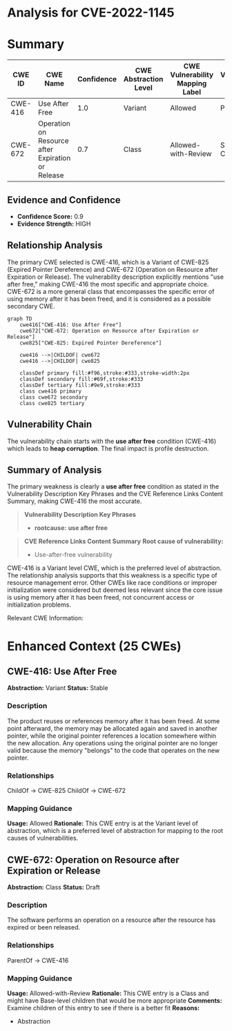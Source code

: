 # Analysis for CVE-2022-1145

# Summary
| CWE ID | CWE Name | Confidence | CWE Abstraction Level | CWE Vulnerability Mapping Label | CWE-Vulnerability Mapping Notes |
|---|---|---|---|---|---|
| CWE-416 | Use After Free | 1.0 | Variant | Allowed | Primary CWE |
| CWE-672 | Operation on Resource after Expiration or Release | 0.7 | Class | Allowed-with-Review | Secondary CWE |

## Evidence and Confidence

*   **Confidence Score:** 0.9
*   **Evidence Strength:** HIGH

## Relationship Analysis
The primary CWE selected is CWE-416, which is a Variant of CWE-825 (Expired Pointer Dereference) and CWE-672 (Operation on Resource after Expiration or Release). The vulnerability description explicitly mentions "use after free," making CWE-416 the most specific and appropriate choice. CWE-672 is a more general class that encompasses the specific error of using memory after it has been freed, and it is considered as a possible secondary CWE.

```mermaid
graph TD
    cwe416["CWE-416: Use After Free"]
    cwe672["CWE-672: Operation on Resource after Expiration or Release"]
    cwe825["CWE-825: Expired Pointer Dereference"]
    
    cwe416 -->|CHILDOF| cwe672
    cwe416 -->|CHILDOF| cwe825
    
    classDef primary fill:#f96,stroke:#333,stroke-width:2px
    classDef secondary fill:#69f,stroke:#333
    classDef tertiary fill:#9e9,stroke:#333
    class cwe416 primary
    class cwe672 secondary
    class cwe825 tertiary
```

## Vulnerability Chain
The vulnerability chain starts with the **use after free** condition (CWE-416) which leads to **heap corruption**. The final impact is profile destruction.

## Summary of Analysis
The primary weakness is clearly a **use after free** condition as stated in the Vulnerability Description Key Phrases and the CVE Reference Links Content Summary, making CWE-416 the most accurate.

>   **Vulnerability Description Key Phrases**
>   - **rootcause:** **use after free**

>   **CVE Reference Links Content Summary**
>   **Root cause of vulnerability:**
>   * Use-after-free vulnerability

CWE-416 is a Variant level CWE, which is the preferred level of abstraction. The relationship analysis supports that this weakness is a specific type of resource management error. Other CWEs like race conditions or improper initialization were considered but deemed less relevant since the core issue is using memory after it has been freed, not concurrent access or initialization problems.

Relevant CWE Information:

# Enhanced Context (25 CWEs)

## CWE-416: Use After Free
**Abstraction:** Variant
**Status:** Stable

### Description
The product reuses or references memory after it has been freed. At some point afterward, the memory may be allocated again and saved in another pointer, while the original pointer references a location somewhere within the new allocation. Any operations using the original pointer are no longer valid because the memory "belongs" to the code that operates on the new pointer.

### Relationships
ChildOf -> CWE-825
ChildOf -> CWE-672

### Mapping Guidance
**Usage:** Allowed
**Rationale:** This CWE entry is at the Variant level of abstraction, which is a preferred level of abstraction for mapping to the root causes of vulnerabilities.

## CWE-672: Operation on Resource after Expiration or Release
**Abstraction:** Class
**Status:** Draft

### Description
The software performs an operation on a resource after the resource has expired or been released.

### Relationships
ParentOf -> CWE-416

### Mapping Guidance
**Usage:** Allowed-with-Review
**Rationale:** This CWE entry is a Class and might have Base-level children that would be more appropriate
**Comments:** Examine children of this entry to see if there is a better fit
**Reasons:**
- Abstraction